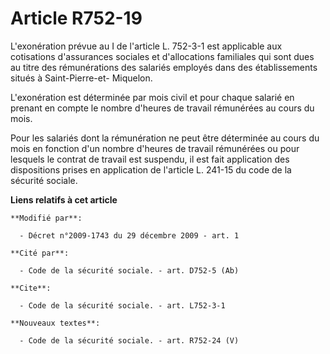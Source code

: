# Article R752-19

L'exonération prévue au I de l'article L. 752-3-1 est applicable aux cotisations d'assurances sociales et d'allocations
familiales qui sont dues au titre des rémunérations des salariés employés dans des établissements situés à Saint-Pierre-et-
Miquelon.

L'exonération est déterminée par mois civil et pour chaque salarié en prenant en compte le nombre d'heures de travail
rémunérées au cours du mois.

Pour les salariés dont la rémunération ne peut être déterminée au cours du mois en fonction d'un nombre d'heures de travail
rémunérées ou pour lesquels le contrat de travail est suspendu, il est fait application des dispositions prises en
application de l'article L. 241-15 du code de la sécurité sociale.

**Liens relatifs à cet article**

	**Modifié par**:

	  - Décret n°2009-1743 du 29 décembre 2009 - art. 1

	**Cité par**:

	  - Code de la sécurité sociale. - art. D752-5 (Ab)

	**Cite**:

	  - Code de la sécurité sociale. - art. L752-3-1

	**Nouveaux textes**:

	  - Code de la sécurité sociale. - art. R752-24 (V)
